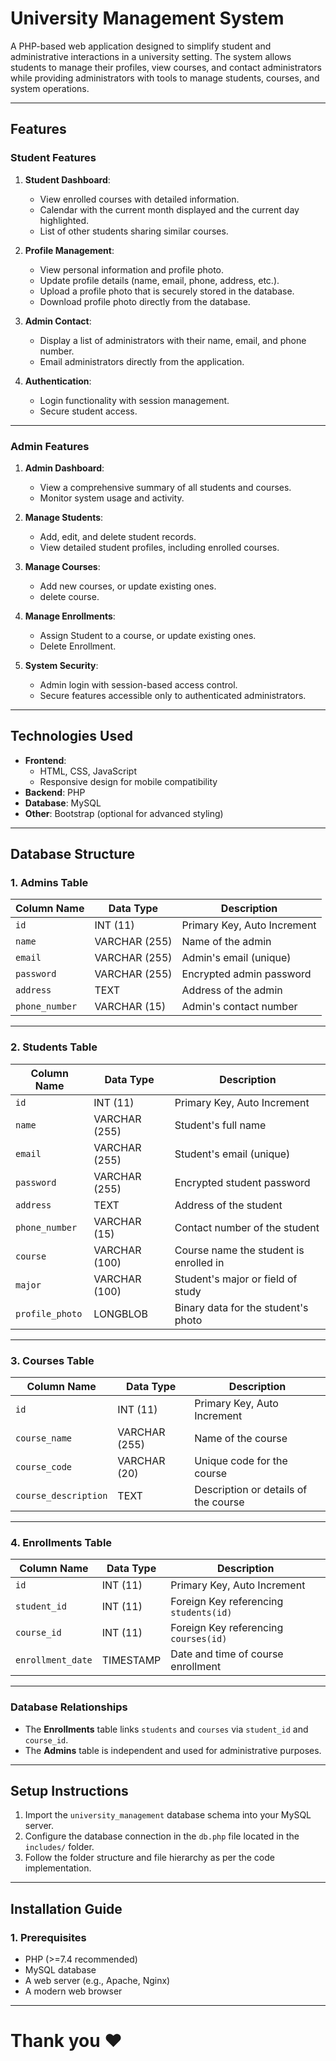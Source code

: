 # University Management System

A PHP-based web application designed to simplify student and administrative interactions in a university setting. The system allows students to manage their profiles, view courses, and contact administrators while providing administrators with tools to manage students, courses, and system operations.

---

## Features

### **Student Features**
1. **Student Dashboard**:
   - View enrolled courses with detailed information.
   - Calendar with the current month displayed and the current day highlighted.
   - List of other students sharing similar courses.

2. **Profile Management**:
   - View personal information and profile photo.
   - Update profile details (name, email, phone, address, etc.).
   - Upload a profile photo that is securely stored in the database.
   - Download profile photo directly from the database.

3. **Admin Contact**:
   - Display a list of administrators with their name, email, and phone number.
   - Email administrators directly from the application.

4. **Authentication**:
   - Login functionality with session management.
   - Secure student access.

---

### **Admin Features**
1. **Admin Dashboard**:
   - View a comprehensive summary of all students and courses.
   - Monitor system usage and activity.

2. **Manage Students**:
   - Add, edit, and delete student records.
   - View detailed student profiles, including enrolled courses.

3. **Manage Courses**:
   - Add new courses, or update existing ones.
   - delete course.

4. **Manage Enrollments**:
   - Assign Student to a course, or update existing ones.
   - Delete Enrollment.

5. **System Security**:
   - Admin login with session-based access control.
   - Secure features accessible only to authenticated administrators.

---

## Technologies Used

- **Frontend**: 
  - HTML, CSS, JavaScript
  - Responsive design for mobile compatibility
- **Backend**: PHP
- **Database**: MySQL
- **Other**: Bootstrap (optional for advanced styling)

---
## Database Structure

### 1. Admins Table
| Column Name     | Data Type       | Description                      |
|-----------------|----------------|----------------------------------|
| `id`           | INT (11)       | Primary Key, Auto Increment      |
| `name`         | VARCHAR (255)  | Name of the admin                |
| `email`        | VARCHAR (255)  | Admin's email (unique)           |
| `password`     | VARCHAR (255)  | Encrypted admin password         |
| `address`      | TEXT           | Address of the admin             |
| `phone_number` | VARCHAR (15)   | Admin's contact number           |

---

### 2. Students Table
| Column Name       | Data Type       | Description                            |
|-------------------|----------------|----------------------------------------|
| `id`             | INT (11)       | Primary Key, Auto Increment            |
| `name`           | VARCHAR (255)  | Student's full name                    |
| `email`          | VARCHAR (255)  | Student's email (unique)               |
| `password`       | VARCHAR (255)  | Encrypted student password             |
| `address`        | TEXT           | Address of the student                 |
| `phone_number`   | VARCHAR (15)   | Contact number of the student          |
| `course`         | VARCHAR (100)  | Course name the student is enrolled in |
| `major`          | VARCHAR (100)  | Student's major or field of study      |
| `profile_photo`  | LONGBLOB       | Binary data for the student's photo    |

---

### 3. Courses Table
| Column Name         | Data Type       | Description                            |
|---------------------|----------------|----------------------------------------|
| `id`               | INT (11)       | Primary Key, Auto Increment            |
| `course_name`      | VARCHAR (255)  | Name of the course                     |
| `course_code`      | VARCHAR (20)   | Unique code for the course             |
| `course_description`| TEXT          | Description or details of the course   |

---

### 4. Enrollments Table
| Column Name       | Data Type       | Description                              |
|-------------------|----------------|------------------------------------------|
| `id`             | INT (11)       | Primary Key, Auto Increment              |
| `student_id`     | INT (11)       | Foreign Key referencing `students(id)`   |
| `course_id`      | INT (11)       | Foreign Key referencing `courses(id)`    |
| `enrollment_date`| TIMESTAMP      | Date and time of course enrollment       |

---

### Database Relationships
- The **Enrollments** table links `students` and `courses` via `student_id` and `course_id`.
- The **Admins** table is independent and used for administrative purposes.

---

## Setup Instructions

1. Import the `university_management` database schema into your MySQL server.
2. Configure the database connection in the `db.php` file located in the `includes/` folder.
3. Follow the folder structure and file hierarchy as per the code implementation.

---

## Installation Guide

### 1. Prerequisites
- PHP (>=7.4 recommended)
- MySQL database
- A web server (e.g., Apache, Nginx)
- A modern web browser

---

# Thank you ❤️
